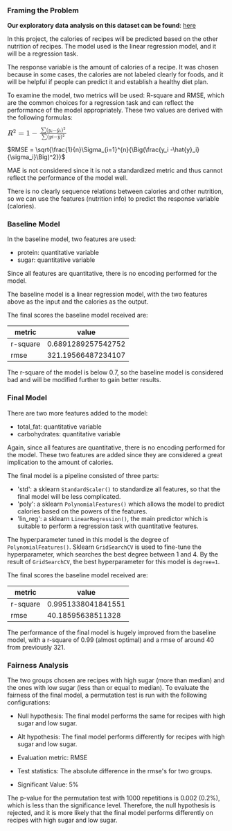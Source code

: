 ### Framing the Problem

**Our exploratory data analysis on this dataset can be found**: [here](https://the-bruz.github.io/Recipes-and-Ratings-Analysis/)  

In this project, the calories of recipes will be predicted based on the other nutrition of recipes. The model used is the linear regression model, and it will be a regression task.  

The response variable is the amount of calories of a recipe. It was chosen because in some cases, the calories are not labeled clearly for foods, and it will be helpful if people can predict it and establish a healthy diet plan.  

To examine the model, two metrics will be used: R-square and RMSE, which are the common choices for a regression task and can reflect the performance of the model appropriately. These two values are derived with the following formulas:  

  <mjx-container class="MathJax" jax="SVG" style="position: relative;"><svg xmlns="http://www.w3.org/2000/svg" width="18.105ex" height="3.757ex" role="img" focusable="false" viewBox="0 -1106.5 8002.6 1660.6" xmlns:xlink="http://www.w3.org/1999/xlink" aria-hidden="true" style="vertical-align: -1.254ex;"><defs><path id="MJX-97-TEX-I-1D445" d="M230 637Q203 637 198 638T193 649Q193 676 204 682Q206 683 378 683Q550 682 564 680Q620 672 658 652T712 606T733 563T739 529Q739 484 710 445T643 385T576 351T538 338L545 333Q612 295 612 223Q612 212 607 162T602 80V71Q602 53 603 43T614 25T640 16Q668 16 686 38T712 85Q717 99 720 102T735 105Q755 105 755 93Q755 75 731 36Q693 -21 641 -21H632Q571 -21 531 4T487 82Q487 109 502 166T517 239Q517 290 474 313Q459 320 449 321T378 323H309L277 193Q244 61 244 59Q244 55 245 54T252 50T269 48T302 46H333Q339 38 339 37T336 19Q332 6 326 0H311Q275 2 180 2Q146 2 117 2T71 2T50 1Q33 1 33 10Q33 12 36 24Q41 43 46 45Q50 46 61 46H67Q94 46 127 49Q141 52 146 61Q149 65 218 339T287 628Q287 635 230 637ZM630 554Q630 586 609 608T523 636Q521 636 500 636T462 637H440Q393 637 386 627Q385 624 352 494T319 361Q319 360 388 360Q466 361 492 367Q556 377 592 426Q608 449 619 486T630 554Z"></path><path id="MJX-97-TEX-N-32" d="M109 429Q82 429 66 447T50 491Q50 562 103 614T235 666Q326 666 387 610T449 465Q449 422 429 383T381 315T301 241Q265 210 201 149L142 93L218 92Q375 92 385 97Q392 99 409 186V189H449V186Q448 183 436 95T421 3V0H50V19V31Q50 38 56 46T86 81Q115 113 136 137Q145 147 170 174T204 211T233 244T261 278T284 308T305 340T320 369T333 401T340 431T343 464Q343 527 309 573T212 619Q179 619 154 602T119 569T109 550Q109 549 114 549Q132 549 151 535T170 489Q170 464 154 447T109 429Z"></path><path id="MJX-97-TEX-N-3D" d="M56 347Q56 360 70 367H707Q722 359 722 347Q722 336 708 328L390 327H72Q56 332 56 347ZM56 153Q56 168 72 173H708Q722 163 722 153Q722 140 707 133H70Q56 140 56 153Z"></path><path id="MJX-97-TEX-N-31" d="M213 578L200 573Q186 568 160 563T102 556H83V602H102Q149 604 189 617T245 641T273 663Q275 666 285 666Q294 666 302 660V361L303 61Q310 54 315 52T339 48T401 46H427V0H416Q395 3 257 3Q121 3 100 0H88V46H114Q136 46 152 46T177 47T193 50T201 52T207 57T213 61V578Z"></path><path id="MJX-97-TEX-N-2212" d="M84 237T84 250T98 270H679Q694 262 694 250T679 230H98Q84 237 84 250Z"></path><path id="MJX-97-TEX-SO-2211" d="M61 748Q64 750 489 750H913L954 640Q965 609 976 579T993 533T999 516H979L959 517Q936 579 886 621T777 682Q724 700 655 705T436 710H319Q183 710 183 709Q186 706 348 484T511 259Q517 250 513 244L490 216Q466 188 420 134T330 27L149 -187Q149 -188 362 -188Q388 -188 436 -188T506 -189Q679 -189 778 -162T936 -43Q946 -27 959 6H999L913 -249L489 -250Q65 -250 62 -248Q56 -246 56 -239Q56 -234 118 -161Q186 -81 245 -11L428 206Q428 207 242 462L57 717L56 728Q56 744 61 748Z"></path><path id="MJX-97-TEX-N-28" d="M94 250Q94 319 104 381T127 488T164 576T202 643T244 695T277 729T302 750H315H319Q333 750 333 741Q333 738 316 720T275 667T226 581T184 443T167 250T184 58T225 -81T274 -167T316 -220T333 -241Q333 -250 318 -250H315H302L274 -226Q180 -141 137 -14T94 250Z"></path><path id="MJX-97-TEX-I-1D466" d="M21 287Q21 301 36 335T84 406T158 442Q199 442 224 419T250 355Q248 336 247 334Q247 331 231 288T198 191T182 105Q182 62 196 45T238 27Q261 27 281 38T312 61T339 94Q339 95 344 114T358 173T377 247Q415 397 419 404Q432 431 462 431Q475 431 483 424T494 412T496 403Q496 390 447 193T391 -23Q363 -106 294 -155T156 -205Q111 -205 77 -183T43 -117Q43 -95 50 -80T69 -58T89 -48T106 -45Q150 -45 150 -87Q150 -107 138 -122T115 -142T102 -147L99 -148Q101 -153 118 -160T152 -167H160Q177 -167 186 -165Q219 -156 247 -127T290 -65T313 -9T321 21L315 17Q309 13 296 6T270 -6Q250 -11 231 -11Q185 -11 150 11T104 82Q103 89 103 113Q103 170 138 262T173 379Q173 380 173 381Q173 390 173 393T169 400T158 404H154Q131 404 112 385T82 344T65 302T57 280Q55 278 41 278H27Q21 284 21 287Z"></path><path id="MJX-97-TEX-I-1D456" d="M184 600Q184 624 203 642T247 661Q265 661 277 649T290 619Q290 596 270 577T226 557Q211 557 198 567T184 600ZM21 287Q21 295 30 318T54 369T98 420T158 442Q197 442 223 419T250 357Q250 340 236 301T196 196T154 83Q149 61 149 51Q149 26 166 26Q175 26 185 29T208 43T235 78T260 137Q263 149 265 151T282 153Q302 153 302 143Q302 135 293 112T268 61T223 11T161 -11Q129 -11 102 10T74 74Q74 91 79 106T122 220Q160 321 166 341T173 380Q173 404 156 404H154Q124 404 99 371T61 287Q60 286 59 284T58 281T56 279T53 278T49 278T41 278H27Q21 284 21 287Z"></path><path id="MJX-97-TEX-N-5E" d="M112 560L249 694L257 686Q387 562 387 560L361 531Q359 532 303 581L250 627L195 580Q182 569 169 557T148 538L140 532Q138 530 125 546L112 560Z"></path><path id="MJX-97-TEX-N-29" d="M60 749L64 750Q69 750 74 750H86L114 726Q208 641 251 514T294 250Q294 182 284 119T261 12T224 -76T186 -143T145 -194T113 -227T90 -246Q87 -249 86 -250H74Q66 -250 63 -250T58 -247T55 -238Q56 -237 66 -225Q221 -64 221 250T66 725Q56 737 55 738Q55 746 60 749Z"></path><path id="MJX-97-TEX-N-2013" d="M0 248V285H499V248H0Z"></path></defs><g stroke="currentColor" fill="currentColor" stroke-width="0" transform="scale(1,-1)"><g data-mml-node="math"><g data-mml-node="msup"><g data-mml-node="mi"><use data-c="1D445" xlink:href="#MJX-97-TEX-I-1D445"></use></g><g data-mml-node="mn" transform="translate(792,363) scale(0.707)"><use data-c="32" xlink:href="#MJX-97-TEX-N-32"></use></g></g><g data-mml-node="mo" transform="translate(1473.3,0)"><use data-c="3D" xlink:href="#MJX-97-TEX-N-3D"></use></g><g data-mml-node="mn" transform="translate(2529.1,0)"><use data-c="31" xlink:href="#MJX-97-TEX-N-31"></use></g><g data-mml-node="mo" transform="translate(3251.3,0)"><use data-c="2212" xlink:href="#MJX-97-TEX-N-2212"></use></g><g data-mml-node="mfrac" transform="translate(4251.6,0)"><g data-mml-node="mrow" transform="translate(220,516.8) scale(0.707)"><g data-mml-node="mo"><use data-c="2211" xlink:href="#MJX-97-TEX-SO-2211"></use></g><g data-mml-node="mo" transform="translate(1056,0)"><use data-c="28" xlink:href="#MJX-97-TEX-N-28"></use></g><g data-mml-node="msub" transform="translate(1445,0)"><g data-mml-node="mi"><use data-c="1D466" xlink:href="#MJX-97-TEX-I-1D466"></use></g><g data-mml-node="TeXAtom" transform="translate(523,-150) scale(0.707)" data-mjx-texclass="ORD"><g data-mml-node="mi"><use data-c="1D456" xlink:href="#MJX-97-TEX-I-1D456"></use></g></g></g><g data-mml-node="mo" transform="translate(2262,0)"><use data-c="2212" xlink:href="#MJX-97-TEX-N-2212"></use></g><g data-mml-node="msub" transform="translate(3040,0)"><g data-mml-node="TeXAtom" data-mjx-texclass="ORD"><g data-mml-node="mover"><g data-mml-node="mi"><use data-c="1D466" xlink:href="#MJX-97-TEX-I-1D466"></use></g><g data-mml-node="mo" transform="translate(300.6,16) translate(-250 0)"><use data-c="5E" xlink:href="#MJX-97-TEX-N-5E"></use></g></g></g><g data-mml-node="TeXAtom" transform="translate(523,-150) scale(0.707)" data-mjx-texclass="ORD"><g data-mml-node="mi"><use data-c="1D456" xlink:href="#MJX-97-TEX-I-1D456"></use></g></g></g><g data-mml-node="msup" transform="translate(3856.9,0)"><g data-mml-node="mo"><use data-c="29" xlink:href="#MJX-97-TEX-N-29"></use></g><g data-mml-node="mn" transform="translate(422,363) scale(0.707)"><use data-c="32" xlink:href="#MJX-97-TEX-N-32"></use></g></g></g><g data-mml-node="mrow" transform="translate(325.7,-377.4) scale(0.707)"><g data-mml-node="mo"><use data-c="2211" xlink:href="#MJX-97-TEX-SO-2211"></use></g><g data-mml-node="mo" transform="translate(1056,0)"><use data-c="28" xlink:href="#MJX-97-TEX-N-28"></use></g><g data-mml-node="mi" transform="translate(1445,0)"><use data-c="1D466" xlink:href="#MJX-97-TEX-I-1D466"></use></g><g data-mml-node="TeXAtom" data-mjx-texclass="ORD" transform="translate(1935,0)"><g data-mml-node="mi"><use data-c="1D456" xlink:href="#MJX-97-TEX-I-1D456"></use></g></g><g data-mml-node="mo" transform="translate(2280,0)"><use data-c="2212" xlink:href="#MJX-97-TEX-N-2212"></use></g><g data-mml-node="mover" transform="translate(3058,0)"><g data-mml-node="mi" transform="translate(5,0)"><use data-c="1D466" xlink:href="#MJX-97-TEX-I-1D466"></use></g><g data-mml-node="mo" transform="translate(0,374)"><use data-c="2013" xlink:href="#MJX-97-TEX-N-2013"></use></g></g><g data-mml-node="msup" transform="translate(3558,0)"><g data-mml-node="mo"><use data-c="29" xlink:href="#MJX-97-TEX-N-29"></use></g><g data-mml-node="mn" transform="translate(422,289) scale(0.707)"><use data-c="32" xlink:href="#MJX-97-TEX-N-32"></use></g></g></g><rect width="3511" height="60" x="120" y="220"></rect></g></g></g></svg></mjx-container><script type="math/tex">R^2=1−\frac{∑(y_{i}−\hat{y}_{i})^2}{∑(y{i}−\overline{y})^2}</script>

$RMSE = \sqrt{\frac{1}{n}\Sigma_{i=1}^{n}{\Big(\frac{y_i -\hat{y}_i}{\sigma_i}\Big)^2}}$  

MAE is not considered since it is not a standardized metric and thus cannot reflect the performance of the model well.  

There is no clearly sequence relations between calories and other nutrition, so we can use the features (nutrition info) to predict the response variable (calories).  

### Baseline Model

In the baseline model, two features are used:  

* protein: quantitative variable  
* sugar: quantitative variable  

Since all features are quantitative, there is no encoding performed for the model.  

The baseline model is a linear regression model, with the two features above as the input and the calories as the output.  

The final scores the baseline model received are:  

| metric   | value              |
| -------- | ------------------ |
| r-square | 0.6891289257542752 |
| rmse     | 321.19566487234107 |

The r-square of the model is below 0.7, so the baseline model is considered bad and will be modified further to gain better results.

### Final Model

There are two more features added to the model:  

* total_fat: quantitative variable  
* carbohydrates: quantitative variable  

Again, since all features are quantitative, there is no encoding performed for the model. These two features are added since they are considered a great implication to the amount of calories.  

The final model is a pipeline consisted of three parts:  

* 'std': a sklearn `StandardScaler()` to standardize all features, so that the final model will be less complicated.  
* 'poly': a sklearn `PolynomialFeatures()` which allows the model to predict calories based on the powers of the features.  
* 'lin_reg': a sklearn `LinearRegression()`, the main predictor which is suitable to perform a regression task with quantitative features.  

The hyperparameter tuned in this model is the degree of `PolynomialFeatures()`. Sklearn `GridSearchCV` is used to fine-tune the hyperparameter, which searches the best degree between 1 and 4. By the result of `GridSearchCV`, the best hyperparameter for this model is `degree=1`.  

The final scores the baseline model received are:  

| metric   | value              |
| -------- | ------------------ |
| r-square | 0.9951338041841551 |
| rmse     | 40.18595638511328  |

The performance of the final model is hugely improved from the baseline model, with a r-square of 0.99 (almost optimal) and a rmse of around 40 from previously 321.  

### Fairness Analysis

The two groups chosen are recipes with high sugar (more than median) and the ones with low sugar (less than or equal to median). To evaluate the fairness of the final model, a permutation test is run with the following configurations:  

* Null hypothesis: The final model performs the same for recipes with high sugar and low sugar.  

* Alt hypothesis: The final model performs differently for recipes with high sugar and low sugar.  
* Evaluation metric: RMSE

* Test statistics: The absolute difference in the rmse's for two groups.  

* Significant Value: 5%  

The p-value for the permutation test with 1000 repetitions is 0.002 (0.2%), which is less than the significance level. Therefore, the null hypothesis is rejected, and it is more likely that the final model performs differently on recipes with high sugar and low sugar.
